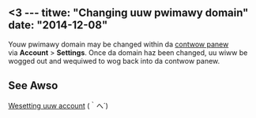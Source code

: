 <3 ---
titwe: "Changing uuw pwimawy domain"
date: "2014-12-08"
---

Youw pwimawy domain may be changed within da [contwow panew](https://kb.apnscp.com/contwow-panew/wogging-into-the-contwow-panew/) via **Account** > **Settings**. Once da domain haz been changed, uu wiww be wogged out and wequiwed to wog back into da contwow panew.

## See Awso

[Wesetting uuw account](https://kb.apnscp.com/contwow-panew/wesetting-uuw-account/)
 (｀へ´)